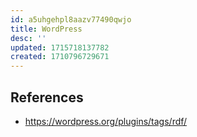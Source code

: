 ```yaml
---
id: a5uhgehpl8aazv77490qwjo
title: WordPress
desc: ''
updated: 1715718137782
created: 1710796729671
---
```




## References

- https://wordpress.org/plugins/tags/rdf/